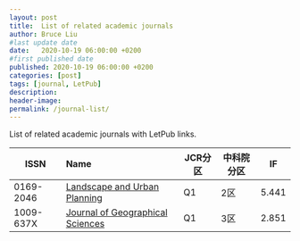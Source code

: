 ```yaml
---
layout: post
title:  List of related academic journals
author: Bruce Liu
#last update date
date:   2020-10-19 06:00:00 +0200
#first published date
published: 2020-10-19 06:00:00 +0200
categories: [post]
tags: [journal, LetPub]
description: 
header-image: 
permalink: /journal-list/
---
```

List of related academic journals with LetPub links.
<!--the above is the excerpt-->
<!--more-->
<!--the following is the text-->


| ISSN        | Name    												 | JCR分区 | 中科院分区 | IF     |
|-------------|:---------------------------------|---------|------------|--------|
| 0169-2046   | [Landscape and Urban Planning]   | Q1  		 | 2区				| 5.441  |
| 1009-637X   | [Journal of Geographical Sciences]   | Q1  		 | 3区				| 2.851  |




<!--letpub links-->
[Landscape and Urban Planning]: https://www.letpub.com.cn/index.php?journalid=5535&page=journalapp&view=detail
[Journal of Geographical Sciences]: https://www.letpub.com.cn/index.php?journalid=4587&page=journalapp&view=detail